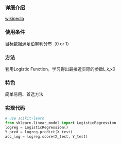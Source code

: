 ### 详细介绍
[wikipedia](https://en.wikipedia.org/wiki/Logistic_regression)
### 使用条件
目标数据满足伯努利分布（0 or 1）
### 方法
套用Logistic Function，学习得出最接近实际的参数L,k,x0
### 特色
简单易用、首选方法
  
### 实现代码
```python
# use scikit-learn
from sklearn.linear_model import LogisticRegression
logreg = LogisticRegression()
Y_pred = logreg.predict(X_test)
acc_log = logreg.score(X_test, Y_test)
```
